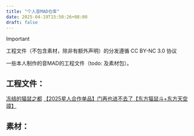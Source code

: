 ```yaml
---
title: "个人音MAD仓库"
date: 2025-04-19T15:50:26+08:00
draft: false
---
```


> [!IMPORTANT]
> 工程文件（不包含素材，除非有额外声明）的分发遵循 CC BY-NC 3.0 协议

一些本人制作的音MAD的工程文件（todo: 及素材包）。

## 工程文件：

[冻结的猫鼠之都](bv1uf421d7jr/)
[【2025星人合作单品】门再也进不去了【东方猫鼠斗+东方天空璋】](bv1uf421d7jr/)

## 素材：
